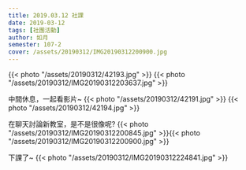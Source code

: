 ```yaml
---
title: 2019.03.12 社課
date: 2019-03-12
tags: [社團活動]
author: 如月
semester: 107-2
cover: /assets/20190312/IMG20190312200900.jpg
---
```


{{< photo "/assets/20190312/42193.jpg" >}}
{{< photo "/assets/20190312/IMG20190312203637.jpg" >}}

中間休息，一起看影片~
{{< photo "/assets/20190312/42191.jpg" >}}
{{< photo "/assets/20190312/42194.jpg" >}}

在聊天討論新教室，是不是很像呢?
{{< photo "/assets/20190312/IMG20190312200845.jpg" >}}{{< photo "/assets/20190312/IMG20190312200900.jpg" >}}

下課了~
{{< photo "/assets/20190312/IMG20190312224841.jpg" >}}
